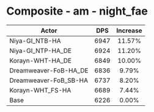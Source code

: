 # Composite - am - night_fae
| Actor | DPS | Increase |
|---|:---:|:---:|
|Niya-GI_NTB-HA|6947|11.57%|
|Niya-GI_NTP-HA_DE|6924|11.20%|
|Korayn-WHT-HA_DE|6849|10.00%|
|Dreamweaver-FoB-HA_DE|6836|9.79%|
|Dreamweaver-FoB_SB-HA|6737|8.20%|
|Korayn-WHT_FS-HA|6689|7.44%|
|Base|6226|0.00%|
